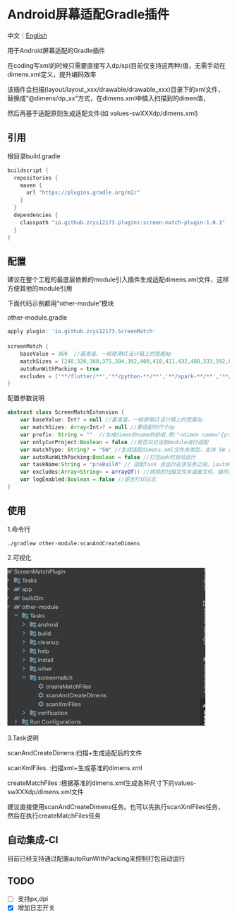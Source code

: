 # Android屏幕适配Gradle插件

中文｜[English](https://github.com/zcys12173/ScreenMatchPlugin/blob/main/README.md)

用于Android屏幕适配的Gradle插件

在coding写xml的时候只需要直接写入dp/sp(目前仅支持这两种)值，无需手动在dimens.xml定义，提升编码效率

该插件会扫描(layout/layout_xxx/drawable/drawable_xxx)目录下的xml文件，替换成“@dimens/dp_xx”方式，在dimens.xml中插入扫描到的dimen值，  

然后再基于适配原则生成适配文件(如 values-swXXXdp/dimens.xml)

## 引用
根目录build.gradle

```gradle
buildscript {
  repositories {
    maven {
      url "https://plugins.gradle.org/m2/"
    }
  }
  dependencies {
    classpath "io.github.zcys12173.plugins:screen-match-plugin:1.0.1"
  }
}
```

## 配置
建议在整个工程的最底层依赖的module引入插件生成适配dimens.xml文件，这样方便其他的module引用

下面代码示例都用“other-module”模块

other-module.gradle
```gradle
apply plugin: 'io.github.zcys12173.ScreenMatch'

screenMatch {
    baseValue = 360  //基准值，一般使用UI设计稿上的宽度dp
    matchSizes = [240,320,360,375,384,392,400,410,411,432,480,533,592,600,640,662,720,768,800,811,820,960,961,1024,1024,1280,1365] //要适配的尺寸dp
    autoRunWithPacking = true
    excludes = ['**/flutter/**','**/python-**/**','**/spark-**/**','**/video_player_android/**','**/webview_flutter_android/**']
}
```  

配置参数说明
```gradle
abstract class ScreenMatchExtension {
    var baseValue: Int? = null //基准值，一般使用UI设计稿上的宽度dp
    var matchSizes: Array<Int>? = null //要适配的尺寸dp
    var prefix: String = ""  //生成dimen的name的前缀,例:"<dimen name="{prefix}{dp/sp}_11">11dp</dimen> ",如果未设置，则默认未"{dp/sp}_11"
    var onlyCurProject:Boolean = false //是否只对当前module进行适配
    var matchType: String? = "SW" //生成适配dimens.xml文件夹类型，支持 SW（屏幕最小宽度）、W（窗口宽度）、H（窗口高度）
    var autoRunWithPacking:Boolean = false //打包apk时自动运行
    var taskName:String = "preBuild" // 适配Task 会运行在该任务之前。[autoRunWithPacking]为true的时候生效。默认preBuld
    var excludes:Array<String> = arrayOf() //排除的扫描文件夹或者文件。插件默认是扫描该工程下的所有的子工程
    var logEnabled:Boolean = false //是否打印日志
}
```  

## 使用

1.命令行

```shell
./gradlew other-module:scanAndCreateDimens
```

2.可视化

![Image text](https://raw.githubusercontent.com/zcys12173/ScreenMatchPlugin/main/images/task_position.png)

3.Task说明

scanAndCreateDimens:扫描+生成适配后的文件

scanXmlFiles.      :扫描xml+生成基准的dimens.xml

createMatchFiles   :根据基准的dimens.xml生成各种尺寸下的values-swXXXdp/dimens.xml文件

建议直接使用scanAndCreateDimens任务。也可以先执行scanXmlFiles任务，然后在执行createMatchFiles任务


## 自动集成-CI
目前已经支持通过配置autoRunWithPacking来控制打包自动运行

## TODO

* [ ] 支持px,dpi
* [x] 增加日志开关
